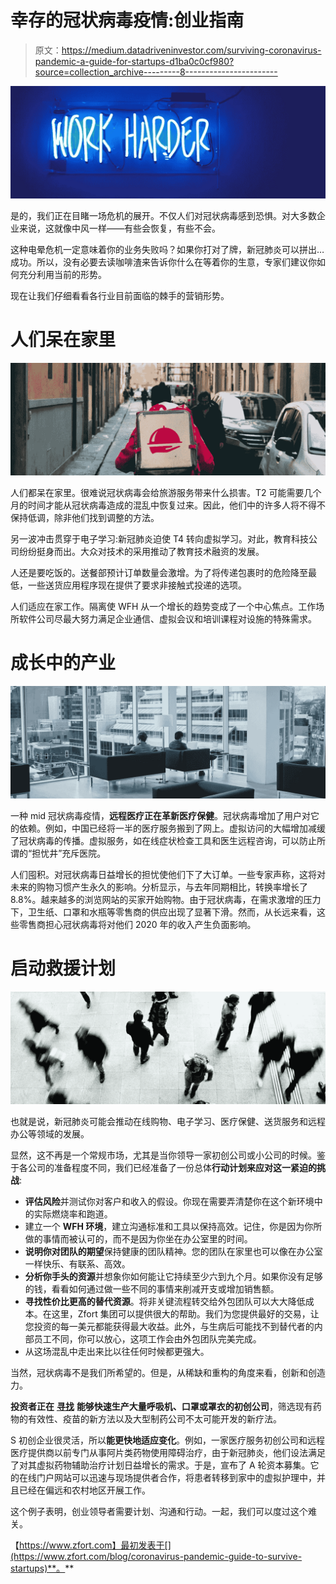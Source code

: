 # 幸存的冠状病毒疫情:创业指南

> 原文：<https://medium.datadriveninvestor.com/surviving-coronavirus-pandemic-a-guide-for-startups-d1ba0c0cf980?source=collection_archive---------8----------------------->

![](img/32c6acf64829ffe14dc7317b73b7ea12.png)

是的，我们正在目睹一场危机的展开。不仅人们对冠状病毒感到恐惧。对大多数企业来说，这就像中风一样——有些会恢复，有些不会。

这种电晕危机一定意味着你的业务失败吗？如果你打对了牌，新冠肺炎可以拼出…成功。所以，没有必要去读咖啡渣来告诉你什么在等着你的生意，专家们建议你如何充分利用当前的形势。

现在让我们仔细看看各行业目前面临的棘手的营销形势。

# 人们呆在家里

![](img/21a5282ef488facd57b1dc958f39a087.png)

人们都呆在家里。很难说冠状病毒会给旅游服务带来什么损害。T2 可能需要几个月的时间才能从冠状病毒造成的混乱中恢复过来。因此，他们中的许多人将不得不保持低调，除非他们找到调整的方法。

另一波冲击贯穿于电子学习:新冠肺炎迫使 T4 转向虚拟学习。对此，教育科技公司纷纷挺身而出。大众对技术的采用推动了教育技术融资的发展。

人还是要吃饭的。送餐部预计订单数量会激增。为了将传递包裹时的危险降至最低，一些送货应用程序现在提供了要求非接触式投递的选项。

人们适应在家工作。隔离使 WFH 从一个增长的趋势变成了一个中心焦点。工作场所软件公司尽最大努力满足企业通信、虚拟会议和培训课程对设施的特殊需求。

# 成长中的产业

![](img/b4b194c5cd5a9e09ff62e24ceaeb2b36.png)

一种 mid 冠状病毒疫情，**远程医疗正在革新医疗保健**。冠状病毒增加了用户对它的依赖。例如，中国已经将一半的医疗服务搬到了网上。虚拟访问的大幅增加减缓了冠状病毒的传播。虚拟服务，如在线症状检查工具和医生远程咨询，可以防止所谓的“担忧井”充斥医院。

人们囤积。对冠状病毒日益增长的担忧使他们下了大订单。一些专家声称，这将对未来的购物习惯产生永久的影响。分析显示，与去年同期相比，转换率增长了 8.8%。越来越多的浏览网站的买家开始购物。由于冠状病毒，在需求激增的压力下，卫生纸、口罩和水瓶等零售商的供应出现了显著下滑。然而，从长远来看，这些零售商担心冠状病毒将对他们 2020 年的收入产生负面影响。

# 启动救援计划

![](img/46cd1551f0da5cf0d04bb4903d9fbc9a.png)

也就是说，新冠肺炎可能会推动在线购物、电子学习、医疗保健、送货服务和远程办公等领域的发展。

显然，这不再是一个常规市场，尤其是当你领导一家初创公司或小公司的时候。鉴于各公司的准备程度不同，我们已经准备了一份总体**行动计划来应对这一紧迫的挑战**:

*   **评估风险**并测试你对客户和收入的假设。你现在需要弄清楚你在这个新环境中的实际燃烧率和跑道。
*   建立一个 **WFH 环境**，建立沟通标准和工具以保持高效。记住，你是因为你所做的事情而被认可的，而不是因为你坐在办公室里的时间。
*   **说明你对团队的期望**保持健康的团队精神。您的团队在家里也可以像在办公室一样快乐、有联系、高效。
*   **分析你手头的资源**并想象你如何能让它持续至少六到九个月。如果你没有足够的钱，看看如何通过做一些不同的事情来削减开支或增加销售额。
*   **寻找性价比更高的替代资源**。将非关键流程转交给外包团队可以大大降低成本。在这里，Zfort 集团可以提供很大的帮助。我们为您提供最好的交易，让您投资的每一美元都能获得最大收益。此外，与生病后可能找不到替代者的内部员工不同，你可以放心，这项工作会由外包团队完美完成。
*   从这场混乱中走出来比以往任何时候都更强大。

当然，冠状病毒不是我们所希望的。但是，从稀缺和重构的角度来看，创新和创造力。

**投资者正在** [**寻找**](https://blog.samaltman.com/funding-for-covid-19-projects) **能够快速生产大量呼吸机、口罩或罩衣的初创公司**，筛选现有药物的有效性、疫苗的新方法以及大型制药公司不太可能开发的新疗法。

S 初创企业很灵活，所以**能更快地适应变化**。例如，一家医疗服务初创公司和远程医疗提供商以前专门从事阿片类药物使用障碍治疗，由于新冠肺炎，他们设法满足了对其虚拟药物辅助治疗计划日益增长的需求。于是，宣布了 A 轮资本募集。它的在线门户网站可以迅速与现场提供者合作，将患者转移到家中的虚拟护理中，并且已经在偏远和农村地区开展工作。

这个例子表明，创业领导者需要计划、沟通和行动。一起，我们可以度过这个难关。

【https://www.zfort.com】最初发表于[](https://www.zfort.com/blog/coronavirus-pandemic-guide-to-survive-startups)**。**